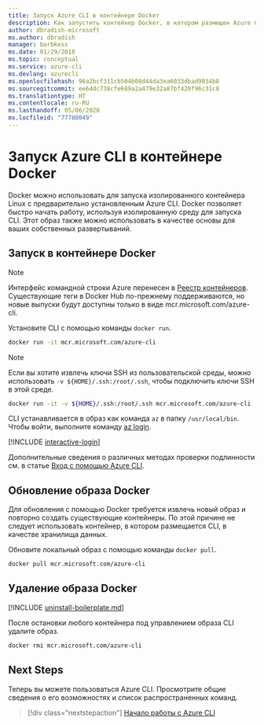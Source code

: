 ```yaml
---
title: Запуск Azure CLI в контейнере Docker
description: Как запустить контейнер Docker, в котором размещен Azure CLI
author: dbradish-microsoft
ms.author: dbradish
manager: barbkess
ms.date: 01/29/2018
ms.topic: conceptual
ms.service: azure-cli
ms.devlang: azurecli
ms.openlocfilehash: 96a2bcf311cb504b08d44da3ea6033dbad9034b8
ms.sourcegitcommit: ee64dc738cfe689a2a479e32a87bf420f96c31c8
ms.translationtype: HT
ms.contentlocale: ru-RU
ms.lasthandoff: 05/06/2020
ms.locfileid: "77780049"
---
```

# <a name="run-azure-cli-in-a-docker-container"></a>Запуск Azure CLI в контейнере Docker

Docker можно использовать для запуска изолированного контейнера Linux с предварительно установленным Azure CLI. Docker позволяет быстро начать работу, используя изолированную среду для запуска CLI. Этот образ также можно использовать в качестве основы для ваших собственных развертываний.

## <a name="run-in-a-docker-container"></a>Запуск в контейнере Docker

> [!NOTE]
> Интерфейс командной строки Azure перенесен в [Реестр контейнеров](https://azure.microsoft.com/services/container-registry). Существующие теги в Docker Hub по-прежнему поддерживаются, но новые выпуски будут доступны только в виде mcr.microsoft.com/azure-cli.

Установите CLI с помощью команды `docker run`.

   ```bash
   docker run -it mcr.microsoft.com/azure-cli
   ```

> [!NOTE]
> Если вы хотите извлечь ключи SSH из пользовательской среды, можно использовать `-v ${HOME}/.ssh:/root/.ssh`, чтобы подключить ключи SSH в этой среде.
>
> ```bash
> docker run -it -v ${HOME}/.ssh:/root/.ssh mcr.microsoft.com/azure-cli
> ```

CLI устанавливается в образ как команда `az` в папку `/usr/local/bin`. Чтобы войти, выполните команду [az login](/cli/azure/reference-index#az-login).

[!INCLUDE [interactive-login](includes/interactive-login.md)]

Дополнительные сведения о различных методах проверки подлинности см. в статье [Вход с помощью Azure CLI](authenticate-azure-cli.md).

## <a name="update-docker-image"></a>Обновление образа Docker

Для обновления с помощью Docker требуется извлечь новый образ и повторно создать существующие контейнеры. По этой причине не следует использовать контейнер, в котором размещается CLI, в качестве хранилища данных.

Обновите локальный образ с помощью команды `docker pull`.

```bash
docker pull mcr.microsoft.com/azure-cli
```

## <a name="uninstall-docker-image"></a>Удаление образа Docker

[!INCLUDE [uninstall-boilerplate.md](includes/uninstall-boilerplate.md)]

После остановки любого контейнера под управлением образа CLI удалите образ.

```bash
docker rmi mcr.microsoft.com/azure-cli
```

## <a name="next-steps"></a>Next Steps

Теперь вы можете пользоваться Azure CLI. Просмотрите общие сведения о его возможностях и список распространенных команд.

> [!div class="nextstepaction"]
> [Начало работы с Azure CLI](get-started-with-azure-cli.md)
